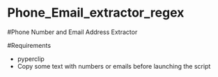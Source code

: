 # Phone_Email_extractor_regex
#Phone Number and Email Address Extractor

#Requirements
- pyperclip
- Copy some text with numbers or emails before launching the script